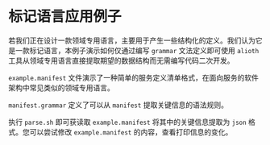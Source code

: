 # 标记语言应用例子

若我们正在设计一款领域专用语言，主要用于产生一些结构化的定义。我们认为它是一款标记语言，本例子演示如何仅通过编写 `grammar` 文法定义即可使用 `alioth` 工具从领域专用语言直接提取期望的数据结构而无需编写代码二次开发。

`example.manifest` 文件演示了一种简单的服务定义清单格式，在面向服务的软件架构中常见类似的领域专用语言。

`manifest.grammar` 定义了可以从 `manifest` 提取关键信息的语法规则。

执行 `parse.sh` 即可获读取 `example.manifest` 将其中的关键信息提取为 `json` 格式。您可以尝试修改 `example.manifest` 的内容，查看打印信息的变化。